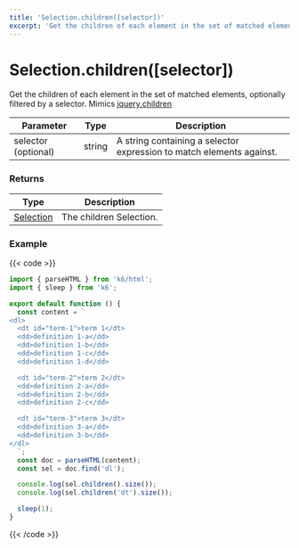 ```yaml
---
title: 'Selection.children([selector])'
excerpt: 'Get the children of each element in the set of matched elements, optionally filtered by a selector.'
---
```


# Selection.children([selector])

Get the children of each element in the set of matched elements, optionally filtered by a selector.
Mimics [jquery.children](https://api.jquery.com/children/)

| Parameter           | Type   | Description                                                          |
| ------------------- | ------ | -------------------------------------------------------------------- |
| selector (optional) | string | A string containing a selector expression to match elements against. |

### Returns

| Type                                           | Description             |
| ---------------------------------------------- | ----------------------- |
| [Selection](/javascript-api/k6-html/selection) | The children Selection. |

### Example

{{< code >}}

```javascript
import { parseHTML } from 'k6/html';
import { sleep } from 'k6';

export default function () {
  const content = `
<dl>
  <dt id="term-1">term 1</dt>
  <dd>definition 1-a</dd>
  <dd>definition 1-b</dd>
  <dd>definition 1-c</dd>
  <dd>definition 1-d</dd>

  <dt id="term-2">term 2</dt>
  <dd>definition 2-a</dd>
  <dd>definition 2-b</dd>
  <dd>definition 2-c</dd>

  <dt id="term-3">term 3</dt>
  <dd>definition 3-a</dd>
  <dd>definition 3-b</dd>
</dl>
  `;
  const doc = parseHTML(content);
  const sel = doc.find('dl');

  console.log(sel.children().size());
  console.log(sel.children('dt').size());

  sleep(1);
}
```

{{< /code >}}

